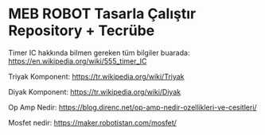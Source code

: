 # MEB ROBOT Tasarla Çalıştır Repository + Tecrübe


<label>Timer IC hakkında bilmen gereken tüm bilgiler buarada: https://en.wikipedia.org/wiki/555_timer_IC</label> 


<label>Triyak Komponent: https://tr.wikipedia.org/wiki/Triyak</label>

<label>Diyak Komponent: https://tr.wikipedia.org/wiki/Diyak</label>

<label>Op Amp Nedir: https://blog.direnc.net/op-amp-nedir-ozellikleri-ve-cesitleri/</label>


<label>Mosfet nedir: https://maker.robotistan.com/mosfet/</label>

